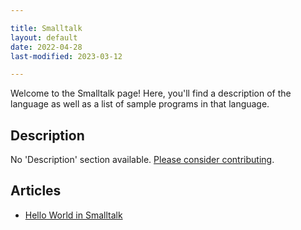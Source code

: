 ```yaml
---

title: Smalltalk
layout: default
date: 2022-04-28
last-modified: 2023-03-12

---
```


Welcome to the Smalltalk page! Here, you'll find a description of the language as well as a list of sample programs in that language.

## Description

No 'Description' section available. [Please consider contributing](https://github.com/TheRenegadeCoder/sample-programs-website).

## Articles

- [Hello World in Smalltalk](https://sampleprograms.io/projects/hello-world/smalltalk)